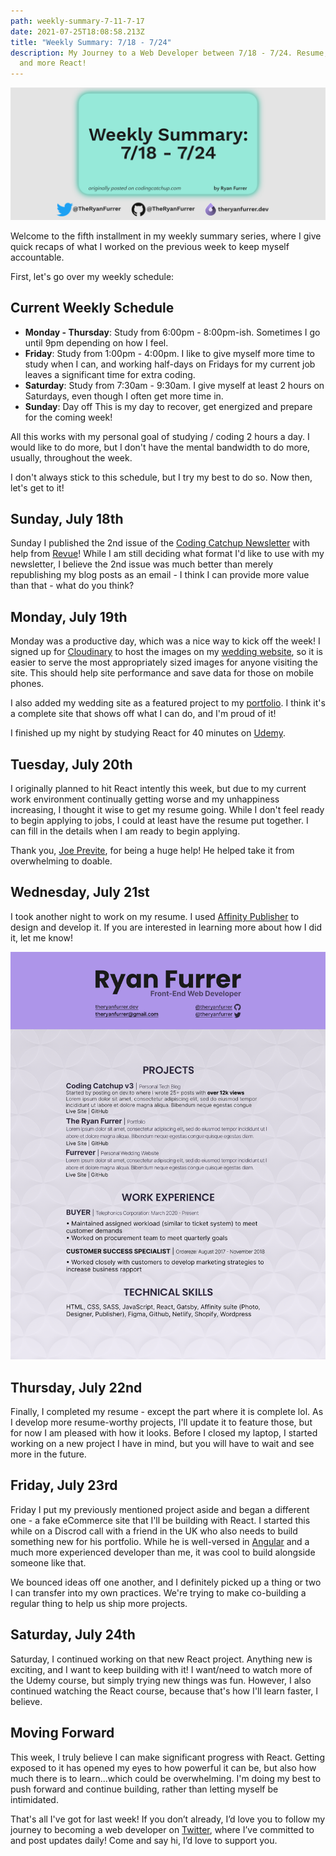 ```yaml
---
path: weekly-summary-7-11-7-17
date: 2021-07-25T18:08:58.213Z
title: "Weekly Summary: 7/18 - 7/24"
description: My Journey to a Web Developer between 7/18 - 7/24. Resume, React,
  and more React!
---
```

![Weekly Summary: 7/18 - 7/24](../assets/title_card-7_18_21-7_24_21.jpg "Blog Cover Image")

Welcome to the fifth installment in my weekly summary series, where I give quick recaps of what I worked on the previous week to keep myself accountable.

First, let's go over my weekly schedule:

## Current Weekly Schedule

* **Monday - Thursday**: Study from 6:00pm - 8:00pm-ish. Sometimes I go until 9pm depending on how I feel.
* **Friday**: Study from 1:00pm - 4:00pm. I like to give myself more time to study when I can, and working half-days on Fridays for my current job leaves a significant time for extra coding.
* **Saturday**: Study from 7:30am - 9:30am. I give myself at least 2 hours on Saturdays, even though I often get more time in.
* **Sunday**: Day off This is my day to recover, get energized and prepare for the coming week!

All this works with my personal goal of studying / coding 2 hours a day. I would like to do more, but I don't have the mental bandwidth to do more, usually, throughout the week.

I don't always stick to this schedule, but I try my best to do so. Now then, let's get to it!

## Sunday, July 18th

Sunday I published the 2nd issue of the [Coding Catchup Newsletter](https://www.getrevue.co/profile/theryanfurrer/issues/coding-catchup-issue-2-693885) with help from [Revue](https://www.getrevue.co/)! While I am still deciding what format I'd like to use with my newsletter, I believe the 2nd issue was much better than merely republishing my blog posts as an email - I think I can provide more value than that - what do you think?

## Monday, July 19th

Monday was a productive day, which was a nice way to kick off the week! I signed up for [Cloudinary](https://cloudinary.com/) to host the images on my [wedding website](https://furrever.wedding/), so it is easier to serve the most appropriately sized images for anyone visiting the site. This should help site performance and save data for those on mobile phones.

I also added my wedding site as a featured project to my [portfolio](https://theryanfurrer.dev/#projects). I think it's a complete site that shows off what I can do, and I'm proud of it!

I finished up my night by studying React for 40 minutes on [Udemy](https://www.udemy.com/course/react-redux/?utm_source=adwords&utm_medium=udemyads&utm_campaign=React_v.PROF_la.EN_cc.US_ti.7450&utm_content=deal4584&utm_term=_._ag_79286082406_._ad_532133511517_._kw__._de_c_._dm__._pl__._ti_dsa-774930034049_._li_9004513_._pd__._&matchtype=b&gclid=Cj0KCQjwl_SHBhCQARIsAFIFRVWCGPE14FkrzGOZX8uKX5oB5C_5RNlqElpY1QH08j-jzV9Ti2CUd-EaAu72EALw_wcB).

## Tuesday, July 20th

I originally planned to hit React intently this week, but due to my current work environment continually getting worse and my unhappiness increasing, I thought it wise to get my resume going. While I don't feel ready to begin applying to jobs, I could at least have the resume put together. I can fill in the details when I am ready to begin applying.

Thank you, [Joe Previte](https://twitter.com/jsjoeio), for being a huge help! He helped take it from overwhelming to doable. 

## Wednesday, July 21st

I took another night to work on my resume. I used [Affinity Publisher](https://affinity.serif.com/en-us/publisher/) to design and develop it. If you are interested in learning more about how I did it, let me know!

![JPG of Resume](../assets/draft-2.jpg "Ryan Furrer Resume")

## Thursday, July 22nd

Finally, I completed my resume - except the part where it is complete lol. As I develop more resume-worthy projects, I'll update it to feature those, but for now I am pleased with how it looks. Before I closed my laptop, I started working on a new project I have in mind, but you will have to wait and see more in the future. 

## Friday, July 23rd

Friday I put my previously mentioned project aside and began a different one - a fake eCommerce site that I'll be building with React. I started this while on a Discrod call with a friend in the UK who also needs to build something new for his portfolio. While he is well-versed in [Angular](https://angularjs.org/) and a much more experienced developer than me, it was cool to build alongside someone like that. 

We bounced ideas off one another, and I definitely picked up a thing or two I can transfer into my own practices. We're trying to make co-building a regular thing to help us ship more projects. 

## Saturday, July 24th

Saturday, I continued working on that new React project. Anything new is exciting, and I want to keep building with it! I want/need to watch more of the Udemy course, but simply trying new things was fun. However, I also continued watching the React course, because that's how I'll learn faster, I believe. 

## Moving Forward

This week, I truly believe I can make significant progress with React. Getting exposed to it has opened my eyes to how powerful it can be, but also how much there is to learn...which could be overwhelming. I'm doing my best to push forward and continue building, rather than letting myself be intimidated.

That's all I've got for last week! If you don’t already, I’d love you to follow my journey to becoming a web developer on [Twitter](https://twitter.com/TheRyanFurrer), where I’ve committed to and post updates daily! Come and say hi, I’d love to support you.